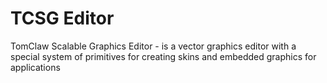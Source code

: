 TCSG Editor
==========

TomClaw Scalable Graphics Editor - is a vector graphics editor with a special system of primitives for creating skins and embedded graphics for applications